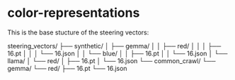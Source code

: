 # color-representations


This is the base stucture of the steering vectors:

steering_vectors/
├── synthetic/
│   ├── gemma/
│   │   ├── red/
│   │   │   ├── 16.pt
│   │   │   └── 16.json
│   │   └── blue/
│   │       ├── 16.pt
│   │       └── 16.json
│   └── llama/
│       └── red/
│           ├── 16.pt
│           └── 16.json
└── common_crawl/
    └── gemma/
        └── red/
            ├── 16.pt
            └── 16.json